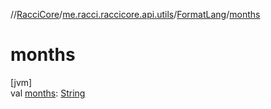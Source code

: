 //[RacciCore](../../../index.md)/[me.racci.raccicore.api.utils](../index.md)/[FormatLang](index.md)/[months](months.md)

# months

[jvm]\
val [months](months.md): [String](https://kotlinlang.org/api/latest/jvm/stdlib/kotlin/-string/index.html)
